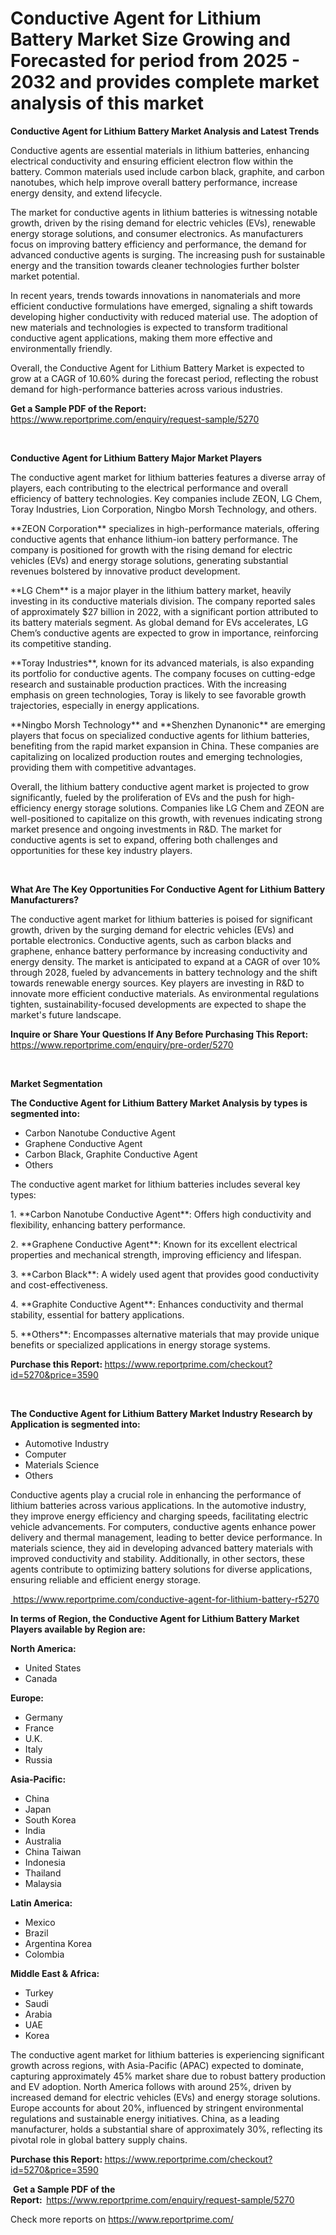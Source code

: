 <p><h1>Conductive Agent for Lithium Battery Market Size Growing and Forecasted for period from 2025 - 2032 and provides complete market analysis of this market</h1></p><p><strong>Conductive Agent for Lithium Battery Market Analysis and Latest Trends</strong></p>
<p><p>Conductive agents are essential materials in lithium batteries, enhancing electrical conductivity and ensuring efficient electron flow within the battery. Common materials used include carbon black, graphite, and carbon nanotubes, which help improve overall battery performance, increase energy density, and extend lifecycle.</p><p>The market for conductive agents in lithium batteries is witnessing notable growth, driven by the rising demand for electric vehicles (EVs), renewable energy storage solutions, and consumer electronics. As manufacturers focus on improving battery efficiency and performance, the demand for advanced conductive agents is surging. The increasing push for sustainable energy and the transition towards cleaner technologies further bolster market potential.</p><p>In recent years, trends towards innovations in nanomaterials and more efficient conductive formulations have emerged, signaling a shift towards developing higher conductivity with reduced material use. The adoption of new materials and technologies is expected to transform traditional conductive agent applications, making them more effective and environmentally friendly.</p><p>Overall, the Conductive Agent for Lithium Battery Market is expected to grow at a CAGR of 10.60% during the forecast period, reflecting the robust demand for high-performance batteries across various industries.</p></p>
<p><strong>Get a Sample PDF of the Report:&nbsp;</strong> <a href="https://www.reportprime.com/enquiry/request-sample/5270?utm_campaign=3224&utm_medium=2&utm_source=Github&utm_content=ia&utm_term=19032025&utm_id=conductive-agent-for-lithium-battery">https://www.reportprime.com/enquiry/request-sample/5270</a></p>
<p>&nbsp;</p>
<p><strong>Conductive Agent for Lithium Battery Major Market Players</strong></p>
<p><p>The conductive agent market for lithium batteries features a diverse array of players, each contributing to the electrical performance and overall efficiency of battery technologies. Key companies include ZEON, LG Chem, Toray Industries, Lion Corporation, Ningbo Morsh Technology, and others.</p><p>**ZEON Corporation** specializes in high-performance materials, offering conductive agents that enhance lithium-ion battery performance. The company is positioned for growth with the rising demand for electric vehicles (EVs) and energy storage solutions, generating substantial revenues bolstered by innovative product development.</p><p>**LG Chem** is a major player in the lithium battery market, heavily investing in its conductive materials division. The company reported sales of approximately $27 billion in 2022, with a significant portion attributed to its battery materials segment. As global demand for EVs accelerates, LG Chem’s conductive agents are expected to grow in importance, reinforcing its competitive standing.</p><p>**Toray Industries**, known for its advanced materials, is also expanding its portfolio for conductive agents. The company focuses on cutting-edge research and sustainable production practices. With the increasing emphasis on green technologies, Toray is likely to see favorable growth trajectories, especially in energy applications.</p><p>**Ningbo Morsh Technology** and **Shenzhen Dynanonic** are emerging players that focus on specialized conductive agents for lithium batteries, benefiting from the rapid market expansion in China. These companies are capitalizing on localized production routes and emerging technologies, providing them with competitive advantages.</p><p>Overall, the lithium battery conductive agent market is projected to grow significantly, fueled by the proliferation of EVs and the push for high-efficiency energy storage solutions. Companies like LG Chem and ZEON are well-positioned to capitalize on this growth, with revenues indicating strong market presence and ongoing investments in R&D. The market for conductive agents is set to expand, offering both challenges and opportunities for these key industry players.</p></p>
<p>&nbsp;</p>
<p><strong>What Are The Key Opportunities For Conductive Agent for Lithium Battery Manufacturers?</strong></p>
<p><p>The conductive agent market for lithium batteries is poised for significant growth, driven by the surging demand for electric vehicles (EVs) and portable electronics. Conductive agents, such as carbon blacks and graphene, enhance battery performance by increasing conductivity and energy density. The market is anticipated to expand at a CAGR of over 10% through 2028, fueled by advancements in battery technology and the shift towards renewable energy sources. Key players are investing in R&D to innovate more efficient conductive materials. As environmental regulations tighten, sustainability-focused developments are expected to shape the market's future landscape.</p></p>
<p><strong>Inquire or Share Your Questions If Any Before Purchasing This Report:</strong> <a href="https://www.reportprime.com/enquiry/pre-order/5270?utm_campaign=3224&utm_medium=2&utm_source=Github&utm_content=ia&utm_term=19032025&utm_id=conductive-agent-for-lithium-battery">https://www.reportprime.com/enquiry/pre-order/5270</a></p>
<p>&nbsp;</p>
<p><strong>Market Segmentation</strong></p>
<p><strong>The Conductive Agent for Lithium Battery Market Analysis by types is segmented into:</strong></p>
<p><ul><li>Carbon Nanotube Conductive Agent</li><li>Graphene Conductive Agent</li><li>Carbon Black, Graphite Conductive Agent</li><li>Others</li></ul></p>
<p><p>The conductive agent market for lithium batteries includes several key types: </p><p>1. **Carbon Nanotube Conductive Agent**: Offers high conductivity and flexibility, enhancing battery performance.</p><p>2. **Graphene Conductive Agent**: Known for its excellent electrical properties and mechanical strength, improving efficiency and lifespan.</p><p>3. **Carbon Black**: A widely used agent that provides good conductivity and cost-effectiveness. </p><p>4. **Graphite Conductive Agent**: Enhances conductivity and thermal stability, essential for battery applications.</p><p>5. **Others**: Encompasses alternative materials that may provide unique benefits or specialized applications in energy storage systems.</p></p>
<p><strong>Purchase this Report:&nbsp;</strong><a href="https://www.reportprime.com/checkout?id=5270&price=3590&utm_campaign=3224&utm_medium=2&utm_source=Github&utm_content=ia&utm_term=19032025&utm_id=conductive-agent-for-lithium-battery">https://www.reportprime.com/checkout?id=5270&price=3590</a></p>
<p>&nbsp;</p>
<p><strong>The Conductive Agent for Lithium Battery Market Industry Research by Application is segmented into:</strong></p>
<p><ul><li>Automotive Industry</li><li>Computer</li><li>Materials Science</li><li>Others</li></ul></p>
<p><p>Conductive agents play a crucial role in enhancing the performance of lithium batteries across various applications. In the automotive industry, they improve energy efficiency and charging speeds, facilitating electric vehicle advancements. For computers, conductive agents enhance power delivery and thermal management, leading to better device performance. In materials science, they aid in developing advanced battery materials with improved conductivity and stability. Additionally, in other sectors, these agents contribute to optimizing battery solutions for diverse applications, ensuring reliable and efficient energy storage.</p></p>
<p><a href="https://www.reportprime.com/conductive-agent-for-lithium-battery-r5270?utm_campaign=3224&utm_medium=2&utm_source=Github&utm_content=ia&utm_term=19032025&utm_id=conductive-agent-for-lithium-battery">&nbsp;https://www.reportprime.com/conductive-agent-for-lithium-battery-r5270</a></p>
<p><strong>In terms of Region, the Conductive Agent for Lithium Battery Market Players available by Region are:</strong></p>
<p>
    <p> <strong> North America: </strong>
        <ul>
            <li>United States</li>
            <li>Canada</li>
        </ul>
        </p> 
    <p> <strong> Europe: </strong>
        <ul>
            <li>Germany</li>
            <li>France</li>
            <li>U.K.</li>
            <li>Italy</li>
            <li>Russia</li>
        </ul>
        </p> 
    <p> <strong> Asia-Pacific: </strong>
        <ul>
            <li>China</li>
            <li>Japan</li>
            <li>South Korea</li>
            <li>India</li>
            <li>Australia</li>
            <li>China Taiwan</li>
            <li>Indonesia</li>
            <li>Thailand</li>
            <li>Malaysia</li>
        </ul>
        </p> 
    <p> <strong> Latin America: </strong>
        <ul>
            <li>Mexico</li>
            <li>Brazil</li>
            <li>Argentina Korea</li>
            <li>Colombia</li>
        </ul>
        </p> 
    <p> <strong> Middle East & Africa: </strong>
        <ul>
            <li>Turkey</li>
            <li>Saudi</li>
            <li>Arabia</li>
            <li>UAE</li>
            <li>Korea</li>
        </ul>
    </p>
    </p>
<p><p>The conductive agent market for lithium batteries is experiencing significant growth across regions, with Asia-Pacific (APAC) expected to dominate, capturing approximately 45% market share due to robust battery production and EV adoption. North America follows with around 25%, driven by increased demand for electric vehicles (EVs) and energy storage solutions. Europe accounts for about 20%, influenced by stringent environmental regulations and sustainable energy initiatives. China, as a leading manufacturer, holds a substantial share of approximately 30%, reflecting its pivotal role in global battery supply chains.</p></p>
<p><strong>Purchase this Report: </strong><a href="https://www.reportprime.com/checkout?id=5270&price=3590&utm_campaign=3224&utm_medium=2&utm_source=Github&utm_content=ia&utm_term=19032025&utm_id=conductive-agent-for-lithium-battery">https://www.reportprime.com/checkout?id=5270&price=3590</a></p>
<p>&nbsp;<strong>Get a Sample PDF of the Report:&nbsp;&nbsp;</strong><a href="https://www.reportprime.com/enquiry/request-sample/5270?utm_campaign=3224&utm_medium=2&utm_source=Github&utm_content=ia&utm_term=19032025&utm_id=conductive-agent-for-lithium-battery">https://www.reportprime.com/enquiry/request-sample/5270</a></p>
<p><strong></strong></p>
<p>Check more reports on <a href="https://www.reportprime.com/?utm_campaign=3224&utm_medium=2&utm_source=Github&utm_content=ia&utm_term=19032025&utm_id=conductive-agent-for-lithium-battery">https://www.reportprime.com/</a></p>